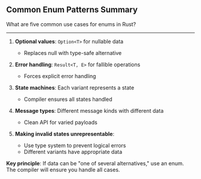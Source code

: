 ## Common Enum Patterns Summary

What are five common use cases for enums in Rust?

---

1. **Optional values**: `Option<T>` for nullable data
   - Replaces null with type-safe alternative

2. **Error handling**: `Result<T, E>` for fallible operations
   - Forces explicit error handling

3. **State machines**: Each variant represents a state
   - Compiler ensures all states handled

4. **Message types**: Different message kinds with different data
   - Clean API for varied payloads

5. **Making invalid states unrepresentable**:
   - Use type system to prevent logical errors
   - Different variants have appropriate data

**Key principle**: If data can be "one of several alternatives," use an enum. The compiler will ensure you handle all cases.

